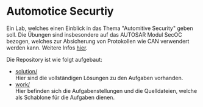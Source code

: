 # Automotice Securtiy

Ein Lab, welches einen Einblick in das Thema "Automitive Security" geben soll.
Die Übungen sind insbesondere auf das AUTOSAR Modul SecOC bezogen, welches zur Absicherung von Protokollen wie CAN verwendert werden kann.
Weitere Infos [hier](https://www.autosar.org/fileadmin/standards/R20-11/FO/AUTOSAR_PRS_SecOcProtocol.pdf).

Die Repository ist wie folgt aufgebaut:
- [solution/](solution/)  
Hier sind die vollständigen Lösungen zu den Aufgaben vorhanden.
- [work/](work/)  
Hier befinden sich die Aufgabenstellungen und die Quelldateien, welche als Schablone für die Aufgaben dienen.